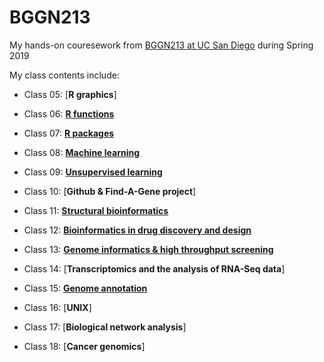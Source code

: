 # BGGN213

My hands-on couresework from [BGGN213 at UC San Diego](https://bioboot.github.io/bggn213_S19/) during Spring 2019


My class contents include:
- Class 05: [**R graphics**]

- Class 06: [**R functions**](https://github.com/aliyutao/BGGN213/blob/master/Class6/BGGN213_Class6.md#190419-class6-r-functions)

- Class 07: [**R packages**](https://github.com/aliyutao/BGGN213/blob/master/Class7/BGGN213_Class7.md)

- Class 08: [**Machine learning**](https://github.com/aliyutao/BGGN213/blob/master/Class8/BGGN213_Class8.md)

- Class 09: [**Unsupervised learning**](https://github.com/aliyutao/BGGN213/blob/master/Class9/BGGN213_Class9.md)

- Class 10: [**Github & Find-A-Gene project**]

- Class 11: [**Structural bioinformatics**](https://github.com/aliyutao/BGGN213/blob/master/Class11/BGGN213_Class11.md)

- Class 12: [**Bioinformatics in drug discovery and design**](https://github.com/aliyutao/BGGN213/blob/master/Class12/BGGN213_Class12.md)

- Class 13: [**Genome informatics & high throughput screening**](https://github.com/aliyutao/BGGN213/blob/master/Class13/BGGN213_Class13.md)

- Class 14: [**Transcriptomics and the analysis of RNA-Seq data**]

- Class 15: [**Genome annotation**](https://github.com/aliyutao/BGGN213/blob/master/Class15/BGGN213_Class15.md#bggn213_class15)

- Class 16: [**UNIX**]

- Class 17: [**Biological network analysis**]

- Class 18: [**Cancer genomics**]
